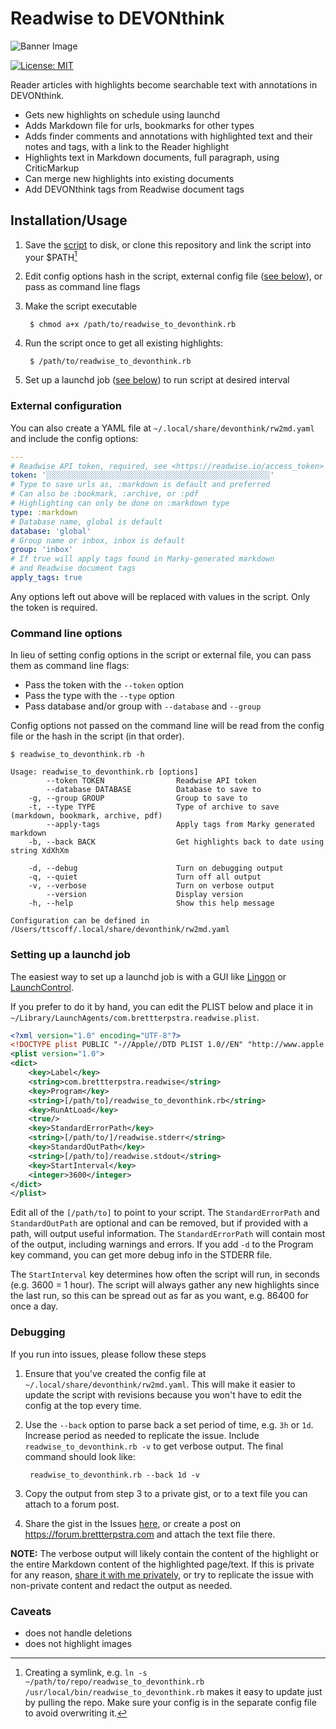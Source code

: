 # Readwise to DEVONthink

![Banner Image][banner]

[banner]: https://cdn3.brettterpstra.com/uploads/2025/02/readwise_devonthink-rb@2x.7462.avif

[![License: MIT][mitshield]][mit]

[mitshield]: https://img.shields.io/badge/License-MIT-yellow.svg
[mit]: https://opensource.org/licenses/MIT

Reader articles with highlights become searchable text with
annotations in DEVONthink.

- Gets new highlights on schedule using launchd
- Adds Markdown file for urls, bookmarks for other types
- Adds finder comments and annotations with highlighted text and their notes and tags, with a link to the Reader highlight
- Highlights text in Markdown documents, full paragraph, using CriticMarkup
- Can merge new highlights into existing documents
- Add DEVONthink tags from Readwise document tags

## Installation/Usage

1. Save the [script][raw] to disk, or clone this repository and link the script into your $PATH[^link]
2. Edit config options hash in the script, external config file ([see below](#external-configuration)), or pass as command line flags
3. Make the script executable

        $ chmod a+x /path/to/readwise_to_devonthink.rb

4. Run the script once to get all existing highlights:

        $ /path/to/readwise_to_devonthink.rb

5. Set up a launchd job ([see below](#setting-up-a-launchd-job)) to run script at desired interval

[raw]: https://raw.githubusercontent.com/ttscoff/readwise_to_devonthink/refs/heads/main/readwise_to_devonthink.rb

[^link]: Creating a symlink, e.g. `ln -s ~/path/to/repo/readwise_to_devonthink.rb /usr/local/bin/readwise_to_devonthink.rb` makes it easy to update just by pulling the repo. Make sure your config is in the separate config file to avoid overwriting it.

### External configuration

You can also create a YAML file at `~/.local/share/devonthink/rw2md.yaml` and include the config options:

```yaml
---
# Readwise API token, required, see <https://readwise.io/access_token>
token: '░░░░░░░░░░░░░░░░░░░░░░░░░░░░░░░░░░░░░░░░░░░░░░░░░░'
# Type to save urls as, :markdown is default and preferred
# Can also be :bookmark, :archive, or :pdf
# Highlighting can only be done on :markdown type
type: :markdown
# Database name, global is default
database: 'global'
# Group name or inbox, inbox is default
group: 'inbox'
# If true will apply tags found in Marky-generated markdown
# and Readwise document tags
apply_tags: true
```

Any options left out above will be replaced with values in
the script. Only the token is required.

### Command line options

In lieu of setting config options in the script or external
file, you can pass them as command line flags:

- Pass the token with the `--token` option
- Pass the type with the `--type` option
- Pass database and/or group with `--database` and `--group`

Config options not passed on the command line will be read
from the config file or the hash in the script (in that
order).

```console
$ readwise_to_devonthink.rb -h

Usage: readwise_to_devonthink.rb [options]
        --token TOKEN                Readwise API token
        --database DATABASE          Database to save to
    -g, --group GROUP                Group to save to
    -t, --type TYPE                  Type of archive to save (markdown, bookmark, archive, pdf)
        --apply-tags                 Apply tags from Marky generated markdown
    -b, --back BACK                  Get highlights back to date using string XdXhXm

    -d, --debug                      Turn on debugging output
    -q, --quiet                      Turn off all output
    -v, --verbose                    Turn on verbose output
        --version                    Display version
    -h, --help                       Show this help message

Configuration can be defined in /Users/ttscoff/.local/share/devonthink/rw2md.yaml
```

### Setting up a launchd job

The easiest way to set up a launchd job is with a GUI like [Lingon][peterborgapps] or [LaunchControl][soma-zone].

If you prefer to do it by hand, you can edit the PLIST below and place it in `~/Library/LaunchAgents/com.brettterpstra.readwise.plist`.

```xml
<?xml version="1.0" encoding="UTF-8"?>
<!DOCTYPE plist PUBLIC "-//Apple//DTD PLIST 1.0//EN" "http://www.apple.com/DTDs/PropertyList-1.0.dtd">
<plist version="1.0">
<dict>
	<key>Label</key>
	<string>com.brettterpstra.readwise</string>
	<key>Program</key>
	<string>[/path/to]/readwise_to_devonthink.rb</string>
	<key>RunAtLoad</key>
	<true/>
	<key>StandardErrorPath</key>
	<string>[/path/to/]/readwise.stderr</string>
	<key>StandardOutPath</key>
	<string>[/path/to]/readwise.stdout</string>
	<key>StartInterval</key>
	<integer>3600</integer>
</dict>
</plist>
```

Edit all of the `[/path/to]` to point to your script. The
`StandardErrorPath` and `StandardOutPath` are optional and can
be removed, but if provided with a path, will output useful
information. The `StandardErrorPath` will contain most of the
output, including warnings and errors. If you add `-d` to
the Program key command, you can get more debug info in the
STDERR file.

The `StartInterval` key determines how often the script will
run, in seconds (e.g. 3600 = 1 hour). The script will always
gather any new highlights since the last run, so this can be
spread out as far as you want, e.g. 86400 for once a day.

[peterborgapps]: https://www.peterborgapps.com/lingon/
[soma-zone]: https://www.soma-zone.com/LaunchControl/

### Debugging

If you run into issues, please follow these steps

1. Ensure that you've created the config file at `~/.local/share/devonthink/rw2md.yaml`. This will make it easier to update the script with revisions because you won't have to edit the config at the top every time.
2. Use the `--back` option to parse back a set period of time, e.g. `3h` or `1d`. Increase period as needed to replicate the issue. Include `readwise_to_devonthink.rb -v` to get verbose output. The final command should look like:

        readwise_to_devonthink.rb --back 1d -v

3. Copy the output from step 3 to a private gist, or to a text file you can attach to a forum post.
4. Share the gist in the Issues [here](https://github.com/ttscoff/readwise_to_devonthink/issues), or create a post on <https://forum.brettterpstra.com> and attach the text file there.

**NOTE:** The verbose output will likely contain the content of the highlight or the entire Markdown content of the highlighted page/text. If this is private for any reason, [share it with me privately](https://brettterpstra.com/contact/), or try to replicate the issue with non-private content and redact the output as needed.

### Caveats

- does not handle deletions
- does not highlight images



